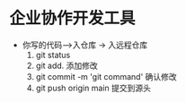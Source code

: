 # 企业协作开发工具

- 你写的代码-->入仓库 -> 入远程仓库
    1. git status
    2. git add. 添加修改
    3. git commit -m 'git command' 确认修改
    4. git push origin main       提交到源头